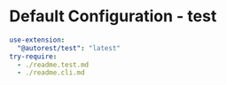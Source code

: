 # Default Configuration - test

``` yaml $(test)
use-extension:
  "@autorest/test": "latest"
try-require:
  - ./readme.test.md
  - ./readme.cli.md
```
